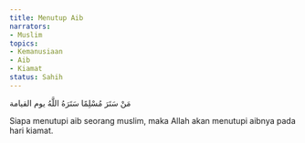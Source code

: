 ```yaml
---
title: Menutup Aib
narrators:
- Muslim
topics:
- Kemanusiaan
- Aib
- Kiamat
status: Sahih
---
```


<p lang="ar">
مَنْ سَتَرَ مُسْلِمًا سَتَرَهُ اللَّهُ يوم القيامة
</p>

Siapa menutupi aib seorang muslim, maka Allah akan menutupi aibnya pada hari kiamat.
